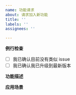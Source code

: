 ```yaml
---
name: 功能请求
about: 请求加入新功能
title: ''
labels: ''
assignees: ''

---
```


**例行检查**
+ [ ] 我已确认目前没有类似 issue
+ [ ] 我已确认我已升级到最新版本

**功能描述**

**应用场景**
